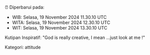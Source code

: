 ⏰ Diperbarui pada:
- WIB: Selasa, 19 November 2024 11.30.10 UTC
- WITA: Selasa, 19 November 2024 12.30.10 UTC
- WIT: Selasa, 19 November 2024 13.30.10 UTC

Kutipan Inspiratif:
"God is really creative, I mean ...just look at me !"


Kategori: attitude

